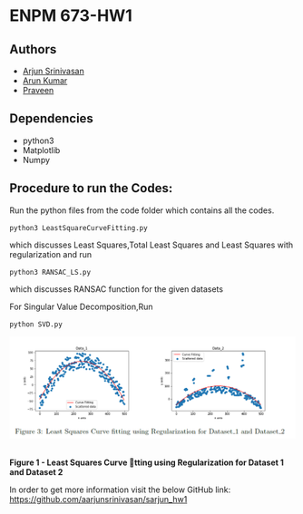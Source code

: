 # ENPM 673-HW1

## Authors

- [Arjun Srinivasan](https://github.com/aarjunsrinivasan)
- [Arun Kumar](https://github.com/akdhandy)
- [Praveen](https://github.com/Praveen1098)


## Dependencies
- python3
- Matplotlib
- Numpy

## Procedure to run the Codes:
Run the python files from the code folder which contains all the codes.
 
```
python3 LeastSquareCurveFitting.py 
```
which discusses Least Squares,Total Least Squares and Least Squares with regularization 
and run
```
python3 RANSAC_LS.py 
```
which discusses RANSAC function for the given datasets

For Singular Value Decomposition,Run
```
python SVD.py 
```
<p align="center">
  <p align="center"><img src="/lsfit.PNG"></p>
  <br><b>Figure 1 - Least Squares Curve tting using Regularization for Dataset 1 and Dataset 2</b><br>
</p>
  
In order to get more information visit the below GitHub link:
https://github.com/aarjunsrinivasan/sarjun_hw1
